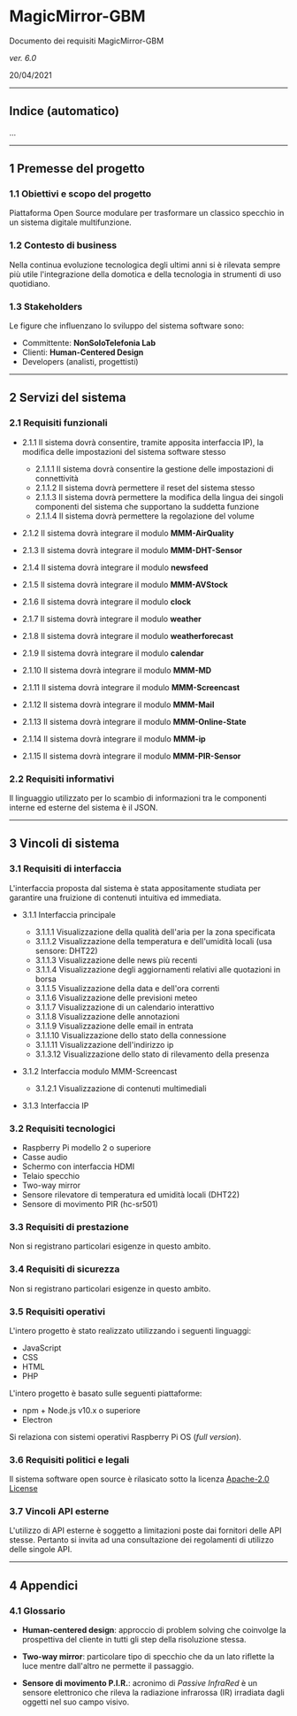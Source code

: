 # MagicMirror-GBM

Documento dei requisiti MagicMirror-GBM

*ver. 6.0* 

20/04/2021

---

## Indice (automatico)

...

---

## 1 Premesse del progetto

### 1.1 Obiettivi e scopo del progetto

Piattaforma Open Source modulare per trasformare un classico specchio in un sistema digitale multifunzione.

### 1.2 Contesto di business

Nella continua evoluzione tecnologica degli ultimi anni si è rilevata sempre più utile l'integrazione della domotica e della tecnologia in strumenti di uso quotidiano.

### 1.3 Stakeholders

Le figure che influenzano lo sviluppo del sistema software sono:

- Committente: **NonSoloTelefonia Lab**
- Clienti: **Human-Centered Design**
- Developers (analisti, progettisti)

---

## 2 Servizi del sistema

### 2.1 Requisiti funzionali

- 2.1.1  Il sistema dovrà consentire, tramite apposita interfaccia IP), la modifica delle impostazioni del sistema software stesso 

  - 2.1.1.1 Il sistema dovrà consentire la gestione delle impostazioni di connettività
  - 2.1.1.2 Il sistema dovrà permettere il reset del sistema stesso
  - 2.1.1.3  Il sistema dovrà permettere la modifica della lingua dei singoli componenti del sistema che supportano la suddetta funzione
  - 2.1.1.4 Il sistema dovrà permettere la regolazione del volume
 

- 2.1.2 Il sistema dovrà integrare il modulo **MMM-AirQuality**
- 2.1.3 Il sistema dovrà integrare il modulo **MMM-DHT-Sensor**
- 2.1.4 Il sistema dovrà integrare il modulo **newsfeed**
- 2.1.5 Il sistema dovrà integrare il modulo **MMM-AVStock**
- 2.1.6 Il sistema dovrà integrare il modulo **clock**
- 2.1.7 Il sistema dovrà integrare il modulo **weather**
- 2.1.8 Il sistema dovrà integrare il modulo **weatherforecast**
- 2.1.9 Il sistema dovrà integrare il modulo **calendar**
- 2.1.10 Il sistema dovrà integrare il modulo **MMM-MD**
- 2.1.11 Il sistema dovrà integrare il modulo **MMM-Screencast**
- 2.1.12 Il sistema dovrà integrare il modulo **MMM-Mail**
- 2.1.13 Il sistema dovrà integrare il modulo **MMM-Online-State**
- 2.1.14 Il sistema dovrà integrare il modulo **MMM-ip**
- 2.1.15 Il sistema dovrà integrare il modulo **MMM-PIR-Sensor**

### 2.2 Requisiti informativi

Il linguaggio utilizzato per lo scambio di informazioni tra le componenti interne ed esterne del sistema è il JSON. 

---

## 3 Vincoli di sistema

### 3.1 Requisiti di interfaccia

L'interfaccia proposta dal sistema è stata appositamente studiata per garantire una fruizione di contenuti intuitiva ed immediata.

- 3.1.1 Interfaccia principale
  - 3.1.1.1 Visualizzazione della qualità dell'aria per la zona specificata
  - 3.1.1.2 Visualizzazione della temperatura e dell'umidità locali (usa sensore: DHT22)
  - 3.1.1.3 Visualizzazione delle news più recenti
  - 3.1.1.4 Visualizzazione degli aggiornamenti relativi alle quotazioni in borsa
  - 3.1.1.5 Visualizzazione della data e dell'ora correnti
  - 3.1.1.6 Visualizzazione delle previsioni meteo
  - 3.1.1.7 Visualizzazione di un calendario interattivo
  - 3.1.1.8 Visualizzazione delle annotazioni
  - 3.1.1.9 Visualizzazione delle email in entrata
  - 3.1.1.10 Visualizzazione dello stato della connessione
  - 3.1.1.11 Visualizzazione dell'indirizzo ip
  - 3.1.3.12 Visualizzazione dello stato di rilevamento della presenza

- 3.1.2 Interfaccia modulo MMM-Screencast
    - 3.1.2.1 Visualizzazione di contenuti multimediali

- 3.1.3 Interfaccia IP


### 3.2 Requisiti tecnologici
  
- Raspberry Pi modello 2 o superiore 
- Casse audio
- Schermo con interfaccia HDMI
- Telaio specchio
- Two-way mirror
- Sensore rilevatore di temperatura ed umidità locali (DHT22)
- Sensore di movimento PIR (hc-sr501)

### 3.3 Requisiti di prestazione
  
Non si registrano particolari esigenze in questo ambito.

### 3.4 Requisiti di sicurezza

Non si registrano particolari esigenze in questo ambito.

### 3.5 Requisiti operativi

L'intero progetto è stato realizzato utilizzando i seguenti linguaggi:

- JavaScript
- CSS
- HTML
- PHP

L'intero progetto è basato sulle seguenti piattaforme:

- npm + Node.js v10.x o superiore 
- Electron

Si relaziona con sistemi operativi Raspberry Pi OS (*full version*).

### 3.6 Requisiti politici e legali

Il sistema software open source è rilasicato sotto la licenza [Apache-2.0 License](https://github.com/AndreaGrandieri/MagicMirror-GBM/blob/main/LICENSE)


### 3.7 Vincoli API esterne

L'utilizzo di API esterne è soggetto a limitazioni poste dai fornitori delle API stesse. Pertanto si invita ad una consultazione dei regolamenti di utilizzo delle singole API. 

---

## 4 Appendici

### 4.1 Glossario

- **Human-centered design**: approccio di problem solving che coinvolge la prospettiva del cliente in tutti gli step della risoluzione stessa.
  
- **Two-way mirror**: particolare tipo di specchio che da un lato riflette la luce mentre dall'altro ne permette il passaggio.

- **Sensore di movimento P.I.R.**: acronimo di *Passive InfraRed* è un sensore elettronico che rileva la radiazione infrarossa (IR) irradiata dagli oggetti nel suo campo visivo.
